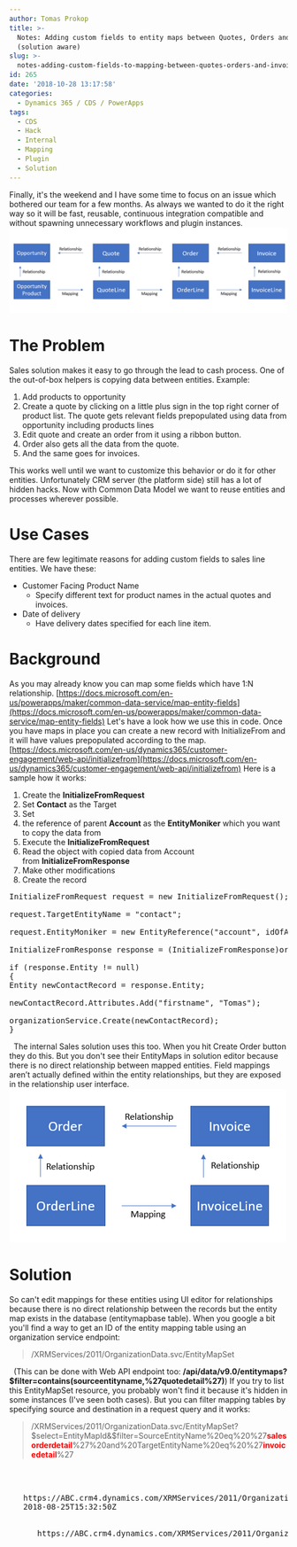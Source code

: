 ```yaml
---
author: Tomas Prokop
title: >-
  Notes: Adding custom fields to entity maps between Quotes, Orders and Invoices
  (solution aware)
slug: >-
  notes-adding-custom-fields-to-mapping-between-quotes-orders-and-invoices-solution-aware
id: 265
date: '2018-10-28 13:17:58'
categories:
  - Dynamics 365 / CDS / PowerApps
tags:
  - CDS
  - Hack
  - Internal
  - Mapping
  - Plugin
  - Solution
---
```


Finally, it's the weekend and I have some time to focus on an issue which bothered our team for a few months. As always we wanted to do it the right way so it will be fast, reusable, continuous integration compatible and without spawning unnecessary workflows and plugin instances. ![](/uploads/2018/11/POWERPNT_2018-11-03_14-37-46-e1541252402156.png) 

# The Problem

Sales solution makes it easy to go through the lead to cash process. One of the out-of-box helpers is copying data between entities. Example:

1.  Add products to opportunity
2.  Create a quote by clicking on a little plus sign in the top right corner of product list. The quote gets relevant fields prepopulated using data from opportunity including products lines
3.  Edit quote and create an order from it using a ribbon button.
4.  Order also gets all the data from the quote.
5.  And the same goes for invoices.

This works well until we want to customize this behavior or do it for other entities. Unfortunately CRM server (the platform side) still has a lot of hidden hacks. Now with Common Data Model we want to reuse entities and processes wherever possible.

# Use Cases

There are few legitimate reasons for adding custom fields to sales line entities. We have these:

*   Customer Facing Product Name
    *   Specify different text for product names in the actual quotes and invoices.
*   Date of delivery
    *   Have delivery dates specified for each line item.

# Background

As you may already know you can map some fields which have 1:N relationship. [https://docs.microsoft.com/en-us/powerapps/maker/common-data-service/map-entity-fields](https://docs.microsoft.com/en-us/powerapps/maker/common-data-service/map-entity-fields) Let's have a look how we use this in code. Once you have maps in place you can create a new record with InitializeFrom and it will have values prepopulated according to the map. [https://docs.microsoft.com/en-us/dynamics365/customer-engagement/web-api/initializefrom](https://docs.microsoft.com/en-us/dynamics365/customer-engagement/web-api/initializefrom) Here is a sample how it works:

1.  Create the **InitializeFromRequest**
2.  Set **Contact** as the Target
3.  Set
4.  the reference of parent **Account** as the **EntityMoniker** which you want to copy the data from
5.  Execute the **InitializeFromRequest**
6.  Read the object with copied data from Account from **InitializeFromResponse**
7.  Make other modifications
8.  Create the record

<pre class="lang:c# decode:true">InitializeFromRequest request = new InitializeFromRequest();

request.TargetEntityName = "contact";

request.EntityMoniker = new EntityReference("account", idOfAccount);

InitializeFromResponse response = (InitializeFromResponse)organizationService.Execute(request);

if (response.Entity != null)
{
Entity newContactRecord = response.Entity;

newContactRecord.Attributes.Add("firstname", "Tomas");

organizationService.Create(newContactRecord);
}
</pre>

  The internal Sales solution uses this too. When you hit Create Order button they do this. But you don't see their EntityMaps in solution editor because there is no direct relationship between mapped entities. Field mappings aren’t actually defined within the entity relationships, but they are exposed in the relationship user interface. ![](/uploads/2018/11/POWERPNT_2018-11-03_14-29-42.png)

# Solution

So can't edit mappings for these entities using UI editor for relationships because there is no direct relationship between the records but the entity map exists in the database (entitymapbase table). When you google a bit you'll find a way to get an ID of the entity mapping table using an organization service endpoint:

> /XRMServices/2011/OrganizationData.svc/EntityMapSet

  (This can be done with Web API endpoint too: **/api/data/v9.0/entitymaps?$filter=contains(sourceentityname,%27quotedetail%27)**) If you try to list this EntityMapSet resource, you probably won't find it because it's hidden in some instances (I've seen both cases). But you can filter mapping tables by specifying source and destination in a request query and it works:

> /XRMServices/2011/OrganizationData.svc/EntityMapSet?$select=EntityMapId&$filter=SourceEntityName%20eq%20%27<span style="color: #ff0000;">**salesorderdetail**</span>%27%20and%20TargetEntityName%20eq%20%27<span style="color: #ff0000;">**invoicedetail**</span>%27

<pre class="lang:default highlight:0 decode:true"><?xml version="1.0" encoding="UTF-8"?>
<feed xmlns="http://www.w3.org/2005/Atom" xmlns:d="http://schemas.microsoft.com/ado/2007/08/dataservices" xmlns:m="http://schemas.microsoft.com/ado/2007/08/dataservices/metadata" xml:base="https://thenetworg.crm4.dynamics.com/XRMServices/2011/OrganizationData.svc/">
   <title type="text">EntityMapSet</title>
   <id>https://ABC.crm4.dynamics.com/XRMServices/2011/OrganizationData.svc/EntityMapSet</id>
   <updated>2018-08-25T15:32:50Z</updated>
   <link rel="self" title="EntityMapSet" href="EntityMapSet" />
   <entry>
      <id>https://ABC.crm4.dynamics.com/XRMServices/2011/OrganizationData.svc/EntityMapSet(guid'6825c078-5459-e811-a84a-000d3ab6b1ed')</id>
      <title type="text" />
      <updated>2018-08-25T15:32:50Z</updated>
      <author>
         <name />
      </author>
      <link rel="edit" title="EntityMap" href="EntityMapSet(guid'6825c078-5459-e811-a84a-000d3ab6b1ed')" />
      <category term="Microsoft.Crm.Sdk.Data.Services.EntityMap" scheme="http://schemas.microsoft.com/ado/2007/08/dataservices/scheme" />
      <content type="application/xml">
         <m:properties>
            <d:EntityMapId m:type="Edm.Guid">6825c078-5459-e811-a84a-000d3ab6b1ed</d:EntityMapId>
         </m:properties>
      </content>
   </entry>
</feed>

</pre>

Look for the EntityMapId element and find the map ID. It is different in every environment since the metadata definition does not contain any identifier. In my case it is **6825c078-5459-e811-a84a-000d3ab6b1ed.** Now I need to open a designer directly using this URL with my Guid:

> /tools/systemcustomization/relationships/mappings/mappingList.aspx?mappingId=%7b<span style="color: #ff0000;">**6825c078-5459-e811-a84a-000d3ab6b1ed**</span>%7d

Here you can add your desired mapping using New button: ![](/uploads/2018/08/chrome_2018-08-25_22-03-15.png) ![](/uploads/2018/08/chrome_2018-08-25_22-04-58.png)

# That's not everything.. Include it in a solution!

<span style="text-decoration: underline;"><span style="color: #ff0000;">**You should never ever ever make unmanaged modifications to the Default Solution in your production environment!!**</span></span> Yeah but you have another problem because the EntityMap does not get exported with your solution in your Dev environment and therefore you are not able to move it to production. There is just no way to include it using UI.

## Import - the easy part

If you are able to construct the mapping during your build process or you have your solutions in source control, you can inject it to customizations.xml right away. 😊 ![](/uploads/2018/08/Code_2018-08-25_22-35-38.png)

<div>

<pre class="lang:default highlight:0 decode:true"><?xml version="1.0" encoding="UTF-8"?>
<EntityMaps>
   <EntityMap>
      <EntitySource>quotedetail</EntitySource>
      <EntityTarget>salesorderdetail</EntityTarget>
      <AttributeMaps>
         <AttributeMap>
            <AttributeSource>tntg_productcustomername</AttributeSource>
            <AttributeTarget>tntg_productcustomername</AttributeTarget>
         </AttributeMap>
      </AttributeMaps>
   </EntityMap>
</EntityMaps></pre>

After importing this CRM server will append the Attribute map to the existing EntityMap and you are good to go: ![](/uploads/2018/08/chrome_2018-08-25_22-33-57.png) Great!

## Export - where it gets dirty

Take this part more as notes from my research than a guide. After the initial euphoria immediately came disappointment. I tried to export the solution to check whether it contains the necessary mapping information. It did not. ![](/uploads/2018/08/Code_2018-08-26_02-21-13.png) Out of desperation I've started searching the solution export logic in assemblies from Dynamics CRM installation.</div>

Here is the code responsible for determining whether an EntityMap gets exported.

<pre class="lang:c# decode:true">private bool DoesEntityMapNeedToBeSkipped(Hashtable entitiesTable, EntityMappingStruct mapping)
{
    if (entitiesTable != null)
    {
        if (!entitiesTable.Contains(mapping.EntitySource.EntityInfo.LogicalName) && !entitiesTable.Contains(mapping.EntityTarget.EntityInfo.LogicalName))
        {
            return true;
        }
        if (mapping.EntitySource.IsCustomEntity && !entitiesTable.Contains(mapping.EntitySource.EntityInfo.LogicalName))
        {
            return true;
        }
        if (mapping.EntityTarget.IsCustomEntity && !entitiesTable.Contains(mapping.EntityTarget.EntityInfo.LogicalName))
        {
            return true;
        }
    }
    return false;
}</pre>

This indicates that the map will be skipped if:

*   Both Target and Source entities are not included in the solution
*   One of the entities is custom and is not included in the solution

I have also found this: [https://stackoverflow.com/a/41273138](https://stackoverflow.com/a/41273138)

> I have also seen where you have to have both the relationship, and both fields defined the mapping in the solution in order for the mappings to be exported... So if I have Entity A that has a Mapping to B, for fields A.1 to B.1 and A.2 to B.2, I have to make sure that the relationship, and fields A.1, A.2, B.1 and B.2 have been added to the solution as well, or else they don't get exported. After some further testing, in order for Lookup Attributes to be included in the Export of a Mapping, the Target Attribute field **MUST BE** included in the solution!

So I guess maps with both out-of-box entities are automatically skipped.

<div>BTW this is how individual attribute map looks like:</div>

> /api/data/v9.0/attributemaps?$filter=_entitymapid_value%20eq%2013180255-43fd-e711-80f9-00155d036800

![](/uploads/2018/08/chrome_2018-08-25_23-45-01.png)